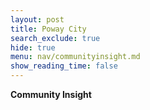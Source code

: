 ```yaml
---
layout: post
title: Poway City
search_exclude: true
hide: true
menu: nav/communityinsight.md
show_reading_time: false
---
```


**Community Insight**